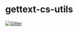 # gettext-cs-utils

[![Gitter](https://badges.gitter.im/hiddenboox/gettext-cs-utils.svg)](https://gitter.im/hiddenboox/gettext-cs-utils?utm_source=badge&utm_medium=badge&utm_campaign=pr-badge&utm_content=badge)